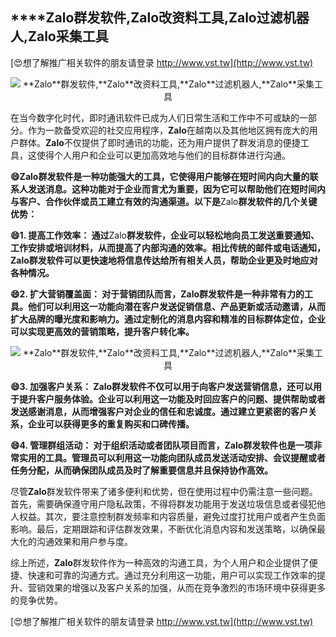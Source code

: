 ## ****Zalo**群发软件,**Zalo**改资料工具,**Zalo**过滤机器人,**Zalo**采集工具**

[😍想了解推广相关软件的朋友请登录 http://www.vst.tw](http://www.vst.tw)

 <center><img src="https://vst.tw/MP4/tuiguang/png/0.png" alt="**Zalo**群发软件,**Zalo**改资料工具,**Zalo**过滤机器人,**Zalo**采集工具"></center>

在当今数字化时代，即时通讯软件已成为人们日常生活和工作中不可或缺的一部分。作为一款备受欢迎的社交应用程序，**Zalo**在越南以及其他地区拥有庞大的用户群体。**Zalo**不仅提供了即时通讯的功能，还为用户提供了群发消息的便捷工具，这使得个人用户和企业可以更加高效地与他们的目标群体进行沟通。

**😄**Zalo**群发软件是一种功能强大的工具，它使得用户能够在短时间内向大量的联系人发送消息。这种功能对于企业而言尤为重要，因为它可以帮助他们在短时间内与客户、合作伙伴或员工建立有效的沟通渠道。以下是**Zalo**群发软件的几个关键优势：**

**😄1. 提高工作效率： 通过**Zalo**群发软件，企业可以轻松地向员工发送重要通知、工作安排或培训材料，从而提高了内部沟通的效率。相比传统的邮件或电话通知，**Zalo**群发软件可以更快速地将信息传达给所有相关人员，帮助企业更及时地应对各种情况。**

**😄2. 扩大营销覆盖面： 对于营销团队而言，**Zalo**群发软件是一种非常有力的工具。他们可以利用这一功能向潜在客户发送促销信息、产品更新或活动邀请，从而扩大品牌的曝光度和影响力。通过定制化的消息内容和精准的目标群体定位，企业可以实现更高效的营销策略，提升客户转化率。**

 <center><img src="https://vst.tw/MP4/tuiguang/png/7.png" alt="**Zalo**群发软件,**Zalo**改资料工具,**Zalo**过滤机器人,**Zalo**采集工具"></center>

**😄3. 加强客户关系： **Zalo**群发软件不仅可以用于向客户发送营销信息，还可以用于提升客户服务体验。企业可以利用这一功能及时回应客户的问题、提供帮助或者发送感谢消息，从而增强客户对企业的信任和忠诚度。通过建立更紧密的客户关系，企业可以获得更多的重复购买和口碑传播。**

**😄4. 管理群组活动： 对于组织活动或者团队项目而言，**Zalo**群发软件也是一项非常实用的工具。管理员可以利用这一功能向团队成员发送活动安排、会议提醒或者任务分配，从而确保团队成员及时了解重要信息并且保持协作高效。**

尽管**Zalo**群发软件带来了诸多便利和优势，但在使用过程中仍需注意一些问题。首先，需要确保遵守用户隐私政策，不得将群发功能用于发送垃圾信息或者侵犯他人权益。其次，要注意控制群发频率和内容质量，避免过度打扰用户或者产生负面影响。最后，定期跟踪和评估群发效果，不断优化消息内容和发送策略，以确保最大化的沟通效果和用户参与度。

综上所述，**Zalo**群发软件作为一种高效的沟通工具，为个人用户和企业提供了便捷、快速和可靠的沟通方式。通过充分利用这一功能，用户可以实现工作效率的提升、营销效果的增强以及客户关系的加强，从而在竞争激烈的市场环境中获得更多的竞争优势。

[😍想了解推广相关软件的朋友请登录 http://www.vst.tw](http://www.vst.tw)



